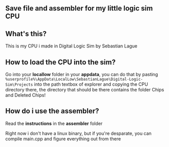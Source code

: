 ## Save file and assembler for my little logic sim CPU

## What's this?
This is my CPU i made in Digital Logic Sim by Sebastian Lague

## How to load the CPU into the sim?
Go into your **locallow** folder in your **appdata**, you can do that by pasting `%userprofile%\AppData\LocalLow\SebastianLague\Digital-Logic-Sim\Projects` into the path textbox of explorer and copying the CPU directory there, the directory that should be there contains the folder Chips and Deleted Chips!

## How do i use the assembler?
Read the **instructions** in the **assembler** folder

Right now i don't have a linux binary, but if you're desparate, you can compile main.cpp and figure everything out from there
